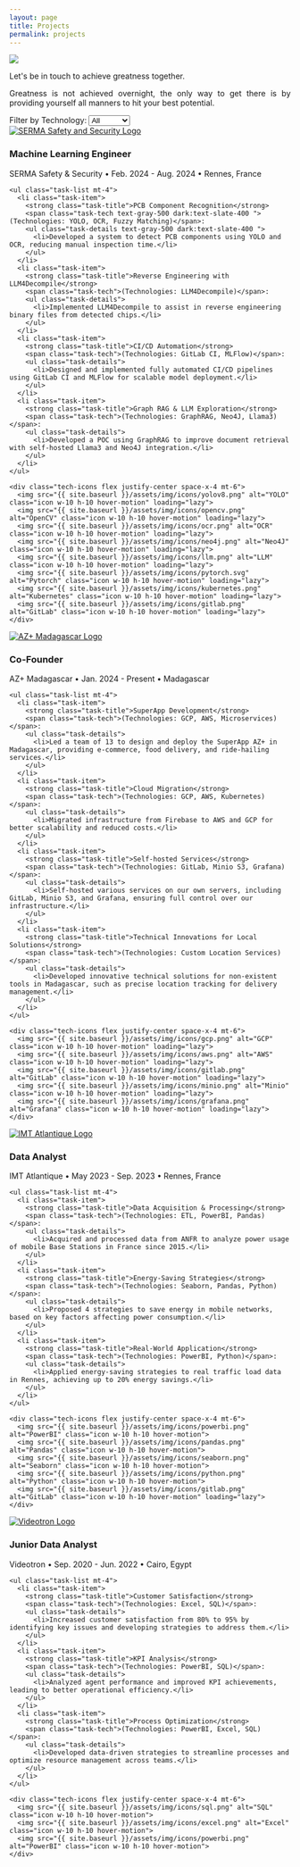 ```yaml
---
layout: page
title: Projects
permalink: projects
---
```


<div style="text-align: justify">
  <img class="mx-auto !mb-0" src="{{site.baseurl}}/assets/img/card.PNG">
  <p class="!py-0 !mb-0 dark:text-slate-300">Let's be in touch to achieve greatness together.</p>
  <p class="text-gray-500 dark:text-slate-400 !py-0 !mt-0 !text-xs">Greatness is not achieved overnight, the only way to get there is by providing yourself all manners to hit your best potential.</p>
</div>

<section id="filters" class="my-8">
  <!-- Project-Specific Filters -->
  <label for="tech-filter" class="text-gray-700 dark:text-white">Filter by Technology:</label>
  <select id="tech-filter" class="filter-dropdown" onchange="filterProjects()">
    <option value="all">All</option>
    <option value="python">Python</option>
    <option value="devops">DevOps</option>
    <option value="pytorch">Pytorch</option>
    <option value="llm">LLM</option>
    <option value="rag">RAG</option>
    <option value="aws">AWS</option>
    <option value="gcp">GCP</option>
    <option value="yolo">YOLO</option>
    <option value="opencv">OpenCV</option>
    <option value="datavisualization">Dataviz</option>
  </select>
</section>

<section id="experience" class="my-8">
  <div class="timeline-line"></div> <!-- Blue timeline line -->

  <!-- SERMA Safety & Security Experience -->
  <div class="experience-section bg-white dark:bg-gray-800 rounded-lg shadow-lg p-6 mb-8" data-tech="yolo llm ocr python kubernetes fuzzymatching rag devops">
    <div class="flex items-start">
      <a href="https://www.serma-safety-security.com/en/" target="_blank">
        <img src="{{ site.baseurl }}/assets/img/icons/serma.png" alt="SERMA Safety and Security Logo" class="icon w-12 h-12 mr-4">
      </a>
      <div>
        <h3 class="text-xl font-semibold text-gray-800 dark:text-white">Machine Learning Engineer</h3>
        <p class="text-gray-500 dark:text-gray-400 text-center">SERMA Safety & Security • Feb. 2024 - Aug. 2024 • Rennes, France</p>
      </div>
    </div>
    
    <ul class="task-list mt-4">
      <li class="task-item">
        <strong class="task-title">PCB Component Recognition</strong> 
        <span class="task-tech text-gray-500 dark:text-slate-400 ">(Technologies: YOLO, OCR, Fuzzy Matching)</span>:
        <ul class="task-details text-gray-500 dark:text-slate-400 ">
          <li>Developed a system to detect PCB components using YOLO and OCR, reducing manual inspection time.</li>
        </ul>
      </li>
      <li class="task-item">
        <strong class="task-title">Reverse Engineering with LLM4Decompile</strong> 
        <span class="task-tech">(Technologies: LLM4Decompile)</span>:
        <ul class="task-details">
          <li>Implemented LLM4Decompile to assist in reverse engineering binary files from detected chips.</li>
        </ul>
      </li>
      <li class="task-item">
        <strong class="task-title">CI/CD Automation</strong> 
        <span class="task-tech">(Technologies: GitLab CI, MLFlow)</span>:
        <ul class="task-details">
          <li>Designed and implemented fully automated CI/CD pipelines using GitLab CI and MLFlow for scalable model deployment.</li>
        </ul>
      </li>
      <li class="task-item">
        <strong class="task-title">Graph RAG & LLM Exploration</strong> 
        <span class="task-tech">(Technologies: GraphRAG, Neo4J, Llama3)</span>:
        <ul class="task-details">
          <li>Developed a POC using GraphRAG to improve document retrieval with self-hosted Llama3 and Neo4J integration.</li>
        </ul>
      </li>
    </ul>

    <div class="tech-icons flex justify-center space-x-4 mt-6">
      <img src="{{ site.baseurl }}/assets/img/icons/yolov8.png" alt="YOLO" class="icon w-10 h-10 hover-motion" loading="lazy">
      <img src="{{ site.baseurl }}/assets/img/icons/opencv.png" alt="OpenCV" class="icon w-10 h-10 hover-motion" loading="lazy">
      <img src="{{ site.baseurl }}/assets/img/icons/ocr.png" alt="OCR" class="icon w-10 h-10 hover-motion" loading="lazy">
      <img src="{{ site.baseurl }}/assets/img/icons/neo4j.png" alt="Neo4J" class="icon w-10 h-10 hover-motion" loading="lazy">
      <img src="{{ site.baseurl }}/assets/img/icons/llm.png" alt="LLM" class="icon w-10 h-10 hover-motion" loading="lazy">
      <img src="{{ site.baseurl }}/assets/img/icons/pytorch.svg" alt="Pytorch" class="icon w-10 h-10 hover-motion" loading="lazy">
      <img src="{{ site.baseurl }}/assets/img/icons/kubernetes.png" alt="Kubernetes" class="icon w-10 h-10 hover-motion" loading="lazy">
      <img src="{{ site.baseurl }}/assets/img/icons/gitlab.png" alt="GitLab" class="icon w-10 h-10 hover-motion" loading="lazy">
    </div>
  </div>

  <!-- AZ+ Madagascar Experience -->
  <div class="experience-section bg-white dark:bg-gray-800 rounded-lg shadow-lg p-6 mb-8" data-tech="gcp aws devops kubernetes microservices">
    <div class="flex items-start">
      <a href="https://www.azplus.mg/" target="_blank">
        <img src="{{ site.baseurl }}/assets/img/icons/azplus.png" alt="AZ+ Madagascar Logo" class="icon w-12 h-12 mr-4">
      </a>
      <div>
        <h3 class="text-xl font-semibold text-gray-800 dark:text-white">Co-Founder</h3>
        <p class="text-gray-500 dark:text-gray-400 text-center">AZ+ Madagascar • Jan. 2024 - Present • Madagascar</p>
      </div>
    </div>

    <ul class="task-list mt-4">
      <li class="task-item">
        <strong class="task-title">SuperApp Development</strong> 
        <span class="task-tech">(Technologies: GCP, AWS, Microservices)</span>:
        <ul class="task-details">
          <li>Led a team of 13 to design and deploy the SuperApp AZ+ in Madagascar, providing e-commerce, food delivery, and ride-hailing services.</li>
        </ul>
      </li>
      <li class="task-item">
        <strong class="task-title">Cloud Migration</strong> 
        <span class="task-tech">(Technologies: GCP, AWS, Kubernetes)</span>:
        <ul class="task-details">
          <li>Migrated infrastructure from Firebase to AWS and GCP for better scalability and reduced costs.</li>
        </ul>
      </li>
      <li class="task-item">
        <strong class="task-title">Self-hosted Services</strong> 
        <span class="task-tech">(Technologies: GitLab, Minio S3, Grafana)</span>:
        <ul class="task-details">
          <li>Self-hosted various services on our own servers, including GitLab, Minio S3, and Grafana, ensuring full control over our infrastructure.</li>
        </ul>
      </li>
      <li class="task-item">
        <strong class="task-title">Technical Innovations for Local Solutions</strong> 
        <span class="task-tech">(Technologies: Custom Location Services)</span>:
        <ul class="task-details">
          <li>Developed innovative technical solutions for non-existent tools in Madagascar, such as precise location tracking for delivery management.</li>
        </ul>
      </li>
    </ul>

    <div class="tech-icons flex justify-center space-x-4 mt-6">
      <img src="{{ site.baseurl }}/assets/img/icons/gcp.png" alt="GCP" class="icon w-10 h-10 hover-motion" loading="lazy">
      <img src="{{ site.baseurl }}/assets/img/icons/aws.png" alt="AWS" class="icon w-10 h-10 hover-motion" loading="lazy">
      <img src="{{ site.baseurl }}/assets/img/icons/gitlab.png" alt="GitLab" class="icon w-10 h-10 hover-motion" loading="lazy">
      <img src="{{ site.baseurl }}/assets/img/icons/minio.png" alt="Minio" class="icon w-10 h-10 hover-motion" loading="lazy">
      <img src="{{ site.baseurl }}/assets/img/icons/grafana.png" alt="Grafana" class="icon w-10 h-10 hover-motion" loading="lazy">
    </div>
  </div>

  <!-- IMT Atlantique Experience -->
  <div class="experience-section bg-white dark:bg-gray-800 rounded-lg shadow-lg p-6 mb-8" data-tech="etl powerbi pandas python datavisualization">
    <div class="flex items-start">
      <a href="https://www.imt-atlantique.fr/en" target="_blank">
        <img src="{{ site.baseurl }}/assets/img/icons/imt.png" alt="IMT Atlantique Logo" class="icon w-12 h-12 mr-4">
      </a>
      <div>
        <h3 class="text-xl font-semibold text-gray-800 dark:text-white">Data Analyst</h3>
        <p class="text-gray-500 dark:text-gray-400 text-center">IMT Atlantique • May 2023 - Sep. 2023 • Rennes, France</p>
      </div>
    </div>

    <ul class="task-list mt-4">
      <li class="task-item">
        <strong class="task-title">Data Acquisition & Processing</strong> 
        <span class="task-tech">(Technologies: ETL, PowerBI, Pandas)</span>:
        <ul class="task-details">
          <li>Acquired and processed data from ANFR to analyze power usage of mobile Base Stations in France since 2015.</li>
        </ul>
      </li>
      <li class="task-item">
        <strong class="task-title">Energy-Saving Strategies</strong> 
        <span class="task-tech">(Technologies: Seaborn, Pandas, Python)</span>:
        <ul class="task-details">
          <li>Proposed 4 strategies to save energy in mobile networks, based on key factors affecting power consumption.</li>
        </ul>
      </li>
      <li class="task-item">
        <strong class="task-title">Real-World Application</strong> 
        <span class="task-tech">(Technologies: PowerBI, Python)</span>:
        <ul class="task-details">
          <li>Applied energy-saving strategies to real traffic load data in Rennes, achieving up to 20% energy savings.</li>
        </ul>
      </li>
    </ul>

    <div class="tech-icons flex justify-center space-x-4 mt-6">
      <img src="{{ site.baseurl }}/assets/img/icons/powerbi.png" alt="PowerBI" class="icon w-10 h-10 hover-motion">
      <img src="{{ site.baseurl }}/assets/img/icons/pandas.png" alt="Pandas" class="icon w-10 h-10 hover-motion">
      <img src="{{ site.baseurl }}/assets/img/icons/seaborn.png" alt="Seaborn" class="icon w-10 h-10 hover-motion">
      <img src="{{ site.baseurl }}/assets/img/icons/python.png" alt="Python" class="icon w-10 h-10 hover-motion">
      <img src="{{ site.baseurl }}/assets/img/icons/gitlab.png" alt="GitLab" class="icon w-10 h-10 hover-motion" loading="lazy">
    </div>
  </div>

  <!-- Videotron Experience -->
  <div class="experience-section bg-white dark:bg-gray-800 rounded-lg shadow-lg p-6 mb-8" data-tech="sql powerbi excel datavisualization">
    <div class="flex items-start">
      <a href="https://www.videotron.com/en" target="_blank">
        <img src="{{ site.baseurl }}/assets/img/icons/videotron.png" alt="Videotron Logo" class="icon w-12 h-12 mr-4">
      </a>
      <div>
        <h3 class="text-xl font-semibold text-gray-800 dark:text-white">Junior Data Analyst</h3>
        <p class="text-gray-500 dark:text-gray-400 text-center">Videotron • Sep. 2020 - Jun. 2022 • Cairo, Egypt</p>
      </div>
    </div>

    <ul class="task-list mt-4">
      <li class="task-item">
        <strong class="task-title">Customer Satisfaction</strong> 
        <span class="task-tech">(Technologies: Excel, SQL)</span>:
        <ul class="task-details">
          <li>Increased customer satisfaction from 80% to 95% by identifying key issues and developing strategies to address them.</li>
        </ul>
      </li>
      <li class="task-item">
        <strong class="task-title">KPI Analysis</strong> 
        <span class="task-tech">(Technologies: PowerBI, SQL)</span>:
        <ul class="task-details">
          <li>Analyzed agent performance and improved KPI achievements, leading to better operational efficiency.</li>
        </ul>
      </li>
      <li class="task-item">
        <strong class="task-title">Process Optimization</strong> 
        <span class="task-tech">(Technologies: PowerBI, Excel, SQL)</span>:
        <ul class="task-details">
          <li>Developed data-driven strategies to streamline processes and optimize resource management across teams.</li>
        </ul>
      </li>
    </ul>

    <div class="tech-icons flex justify-center space-x-4 mt-6">
      <img src="{{ site.baseurl }}/assets/img/icons/sql.png" alt="SQL" class="icon w-10 h-10 hover-motion">
      <img src="{{ site.baseurl }}/assets/img/icons/excel.png" alt="Excel" class="icon w-10 h-10 hover-motion">
      <img src="{{ site.baseurl }}/assets/img/icons/powerbi.png" alt="PowerBI" class="icon w-10 h-10 hover-motion">
    </div>
  </div>
</section>

<script>
  function filterProjects() {
    const selectedTech = document.getElementById("tech-filter").value;
    const experienceSections = document.querySelectorAll(".experience-section");

    experienceSections.forEach(section => {
      const techStack = section.getAttribute("data-tech");

      if (selectedTech === "all" || techStack.includes(selectedTech.toLowerCase())) {
        section.style.display = "block";
      } else {
        section.style.display = "none";
      }
    });
  }
</script>
